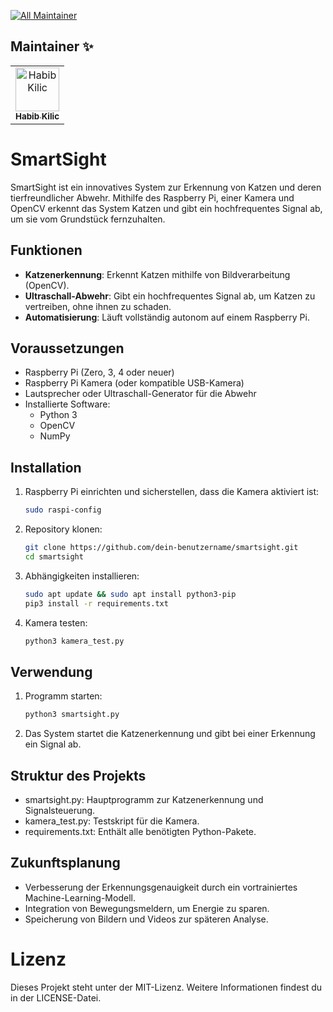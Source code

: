 <!-- ALL-MAINTAINER-BADGE:START - Do not remove or modify this section -->
[![All Maintainer](https://img.shields.io/badge/maintainer-1-red.svg?style=flat-square)](#maintainer-)
<!-- ALL-MAINTAINER-BADGE:END -->

## Maintainer ✨
<!-- ALL-MAINTAINER-LIST:START - Do not remove or modify this section -->
<!-- prettier-ignore-start -->
<!-- markdownlint-disable -->
<table>
  <tbody>
    <tr>
      <td align="center"><a href="https://github.com/CaTaNa52"><img src="https://avatars.githubusercontent.com/u/168981162?v=4?s=70" width="70px;" alt="Habib Kilic"/><br /><sub><b>Habib Kilic</b></sub></a><br /> </td>
    </tr>
  </tbody>
</table>
<!-- markdownlint-restore -->
<!-- prettier-ignore-end -->
<!-- MAINTAINER:END -->

# SmartSight

SmartSight ist ein innovatives System zur Erkennung von Katzen und deren tierfreundlicher Abwehr. Mithilfe des Raspberry Pi, einer Kamera und OpenCV erkennt das System Katzen und gibt ein hochfrequentes Signal ab, um sie vom Grundstück fernzuhalten.

## Funktionen
- **Katzenerkennung**: Erkennt Katzen mithilfe von Bildverarbeitung (OpenCV).
- **Ultraschall-Abwehr**: Gibt ein hochfrequentes Signal ab, um Katzen zu vertreiben, ohne ihnen zu schaden.
- **Automatisierung**: Läuft vollständig autonom auf einem Raspberry Pi.

## Voraussetzungen
- Raspberry Pi (Zero, 3, 4 oder neuer)
- Raspberry Pi Kamera (oder kompatible USB-Kamera)
- Lautsprecher oder Ultraschall-Generator für die Abwehr
- Installierte Software:
  - Python 3
  - OpenCV
  - NumPy

## Installation
1. Raspberry Pi einrichten und sicherstellen, dass die Kamera aktiviert ist:
   ```bash
   sudo raspi-config

2. Repository klonen:
    ```bash
    git clone https://github.com/dein-benutzername/smartsight.git
    cd smartsight

3. Abhängigkeiten installieren:
    ```bash
    sudo apt update && sudo apt install python3-pip
    pip3 install -r requirements.txt
    
4. Kamera testen:
    ```bash
    python3 kamera_test.py

## Verwendung
1. Programm starten:
    ```bash
    python3 smartsight.py

2. Das System startet die Katzenerkennung und gibt bei einer Erkennung ein Signal ab.

## Struktur des Projekts
- smartsight.py: Hauptprogramm zur Katzenerkennung und Signalsteuerung.
- kamera_test.py: Testskript für die Kamera.
- requirements.txt: Enthält alle benötigten Python-Pakete.

## Zukunftsplanung
- Verbesserung der Erkennungsgenauigkeit durch ein vortrainiertes Machine-Learning-Modell.
- Integration von Bewegungsmeldern, um Energie zu sparen.
- Speicherung von Bildern und Videos zur späteren Analyse.

# Lizenz
Dieses Projekt steht unter der MIT-Lizenz. Weitere Informationen findest du in der LICENSE-Datei.


